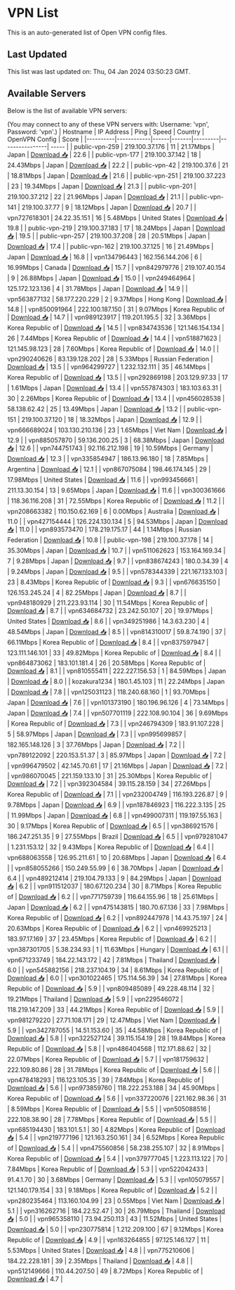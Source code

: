 # VPN List

This is an auto-generated list of Open VPN config files.

## Last Updated

This list was last updated on: Thu, 04 Jan 2024 03:50:23 GMT.

## Available Servers

Below is the list of available VPN servers:

(You may connect to any of these VPN servers with: Username: 'vpn', Password: 'vpn'.)
| Hostname | IP Address | Ping | Speed | Country | OpenVPN Config | Score |
|----------|------------|------|-------|---------|----------------| ----- |
| public-vpn-259 | 219.100.37.176 | 11 | 21.17Mbps | Japan | [Download 📥](./configs/server_0_JP.ovpn) | 22.6 |
| public-vpn-177 | 219.100.37.142 | 18 | 24.43Mbps | Japan | [Download 📥](./configs/server_1_JP.ovpn) | 22.2 |
| public-vpn-42 | 219.100.37.6 | 21 | 18.81Mbps | Japan | [Download 📥](./configs/server_2_JP.ovpn) | 21.6 |
| public-vpn-251 | 219.100.37.223 | 23 | 19.34Mbps | Japan | [Download 📥](./configs/server_3_JP.ovpn) | 21.3 |
| public-vpn-201 | 219.100.37.212 | 22 | 21.96Mbps | Japan | [Download 📥](./configs/server_4_JP.ovpn) | 21.1 |
| public-vpn-141 | 219.100.37.77 | 9 | 18.12Mbps | Japan | [Download 📥](./configs/server_5_JP.ovpn) | 20.7 |
| vpn727618301 | 24.22.35.151 | 16 | 5.48Mbps | United States | [Download 📥](./configs/server_6_US.ovpn) | 19.8 |
| public-vpn-219 | 219.100.37.183 | 17 | 18.24Mbps | Japan | [Download 📥](./configs/server_7_JP.ovpn) | 19.5 |
| public-vpn-257 | 219.100.37.208 | 28 | 20.51Mbps | Japan | [Download 📥](./configs/server_8_JP.ovpn) | 17.4 |
| public-vpn-162 | 219.100.37.125 | 16 | 21.49Mbps | Japan | [Download 📥](./configs/server_9_JP.ovpn) | 16.8 |
| vpn134796443 | 162.156.144.206 | 6 | 16.99Mbps | Canada | [Download 📥](./configs/server_10_CA.ovpn) | 15.7 |
| vpn842979776 | 219.107.40.154 | 9 | 26.88Mbps | Japan | [Download 📥](./configs/server_11_JP.ovpn) | 15.0 |
| vpn249464964 | 125.172.123.136 | 4 | 31.78Mbps | Japan | [Download 📥](./configs/server_12_JP.ovpn) | 14.9 |
| vpn563877132 | 58.177.220.229 | 2 | 9.37Mbps | Hong Kong | [Download 📥](./configs/server_13_HK.ovpn) | 14.8 |
| vpn850091964 | 222.100.187.150 | 31 | 9.07Mbps | Korea Republic of | [Download 📥](./configs/server_14_KR.ovpn) | 14.7 |
| vpn989123917 | 119.201.195.5 | 32 | 3.36Mbps | Korea Republic of | [Download 📥](./configs/server_15_KR.ovpn) | 14.5 |
| vpn834743536 | 121.146.154.134 | 26 | 7.44Mbps | Korea Republic of | [Download 📥](./configs/server_16_KR.ovpn) | 14.4 |
| vpn518871623 | 121.145.98.123 | 28 | 7.60Mbps | Korea Republic of | [Download 📥](./configs/server_17_KR.ovpn) | 14.0 |
| vpn290240626 | 83.139.128.202 | 28 | 5.33Mbps | Russian Federation | [Download 📥](./configs/server_18_RU.ovpn) | 13.5 |
| vpn964299727 | 1.232.132.111 | 35 | 46.14Mbps | Korea Republic of | [Download 📥](./configs/server_19_KR.ovpn) | 13.5 |
| vpn292869198 | 203.129.97.33 | 17 | 1.61Mbps | Japan | [Download 📥](./configs/server_20_JP.ovpn) | 13.4 |
| vpn557874303 | 183.103.63.31 | 30 | 2.26Mbps | Korea Republic of | [Download 📥](./configs/server_21_KR.ovpn) | 13.4 |
| vpn456028538 | 58.138.62.42 | 25 | 13.49Mbps | Japan | [Download 📥](./configs/server_22_JP.ovpn) | 13.2 |
| public-vpn-151 | 219.100.37.120 | 18 | 18.32Mbps | Japan | [Download 📥](./configs/server_23_JP.ovpn) | 12.9 |
| vpn666689024 | 103.130.210.136 | 23 | 1.65Mbps | Viet Nam | [Download 📥](./configs/server_24_VN.ovpn) | 12.9 |
| vpn885057870 | 59.136.200.25 | 3 | 68.38Mbps | Japan | [Download 📥](./configs/server_25_JP.ovpn) | 12.6 |
| vpn744751743 | 92.116.212.198 | 19 | 10.59Mbps | Germany | [Download 📥](./configs/server_26_DE.ovpn) | 12.3 |
| vpn335854947 | 186.13.96.180 | 18 | 7.85Mbps | Argentina | [Download 📥](./configs/server_27_AR.ovpn) | 12.1 |
| vpn867075084 | 198.46.174.145 | 29 | 17.98Mbps | United States | [Download 📥](./configs/server_28_US.ovpn) | 11.6 |
| vpn993456661 | 211.13.30.154 | 13 | 9.65Mbps | Japan | [Download 📥](./configs/server_29_JP.ovpn) | 11.6 |
| vpn300361666 | 118.36.116.208 | 31 | 72.55Mbps | Korea Republic of | [Download 📥](./configs/server_30_KR.ovpn) | 11.2 |
| vpn208663382 | 110.150.62.169 | 6 | 0.00Mbps | Australia | [Download 📥](./configs/server_31_AU.ovpn) | 11.0 |
| vpn427154444 | 126.224.130.134 | 5 | 94.53Mbps | Japan | [Download 📥](./configs/server_32_JP.ovpn) | 11.0 |
| vpn893573470 | 178.219.175.17 | 44 | 1.14Mbps | Russian Federation | [Download 📥](./configs/server_33_RU.ovpn) | 10.8 |
| public-vpn-198 | 219.100.37.178 | 14 | 35.30Mbps | Japan | [Download 📥](./configs/server_34_JP.ovpn) | 10.7 |
| vpn511062623 | 153.164.169.34 | 7 | 9.28Mbps | Japan | [Download 📥](./configs/server_35_JP.ovpn) | 9.7 |
| vpn838674243 | 180.0.34.39 | 4 | 9.24Mbps | Japan | [Download 📥](./configs/server_36_JP.ovpn) | 9.5 |
| vpn578344339 | 221.167.133.103 | 23 | 8.43Mbps | Korea Republic of | [Download 📥](./configs/server_37_KR.ovpn) | 9.3 |
| vpn676635150 | 126.153.245.24 | 4 | 82.25Mbps | Japan | [Download 📥](./configs/server_38_JP.ovpn) | 8.7 |
| vpn948180929 | 211.223.93.114 | 30 | 11.54Mbps | Korea Republic of | [Download 📥](./configs/server_39_KR.ovpn) | 8.7 |
| vpn634684732 | 23.242.50.107 | 20 | 19.97Mbps | United States | [Download 📥](./configs/server_40_US.ovpn) | 8.6 |
| vpn349251986 | 14.3.63.230 | 4 | 48.54Mbps | Japan | [Download 📥](./configs/server_41_JP.ovpn) | 8.5 |
| vpn814310017 | 59.8.74.190 | 37 | 66.11Mbps | Korea Republic of | [Download 📥](./configs/server_42_KR.ovpn) | 8.4 |
| vpn837597947 | 123.111.146.101 | 33 | 49.82Mbps | Korea Republic of | [Download 📥](./configs/server_43_KR.ovpn) | 8.4 |
| vpn864873062 | 183.101.181.4 | 26 | 20.58Mbps | Korea Republic of | [Download 📥](./configs/server_44_KR.ovpn) | 8.1 |
| vpn810555411 | 222.227.156.53 | 1 | 84.59Mbps | Japan | [Download 📥](./configs/server_45_JP.ovpn) | 8.0 |
| kozakura1234 | 180.1.45.103 | 11 | 22.24Mbps | Japan | [Download 📥](./configs/server_46_JP.ovpn) | 7.8 |
| vpn125031123 | 118.240.68.160 | 1 | 93.70Mbps | Japan | [Download 📥](./configs/server_47_JP.ovpn) | 7.6 |
| vpn101373190 | 180.196.96.126 | 4 | 73.14Mbps | Japan | [Download 📥](./configs/server_48_JP.ovpn) | 7.4 |
| vpn507701119 | 222.108.90.104 | 36 | 9.69Mbps | Korea Republic of | [Download 📥](./configs/server_49_KR.ovpn) | 7.3 |
| vpn246794309 | 183.91.107.228 | 5 | 58.97Mbps | Japan | [Download 📥](./configs/server_50_JP.ovpn) | 7.3 |
| vpn995699857 | 182.165.148.126 | 3 | 37.76Mbps | Japan | [Download 📥](./configs/server_51_JP.ovpn) | 7.2 |
| vpn789122092 | 220.153.51.37 | 3 | 85.97Mbps | Japan | [Download 📥](./configs/server_52_JP.ovpn) | 7.2 |
| vpn996479502 | 42.145.70.61 | 17 | 21.16Mbps | Japan | [Download 📥](./configs/server_53_JP.ovpn) | 7.2 |
| vpn986070045 | 221.159.133.10 | 31 | 25.30Mbps | Korea Republic of | [Download 📥](./configs/server_54_KR.ovpn) | 7.2 |
| vpn392304584 | 39.115.28.159 | 34 | 27.26Mbps | Korea Republic of | [Download 📥](./configs/server_55_KR.ovpn) | 7.1 |
| vpn232004749 | 116.193.226.87 | 9 | 9.78Mbps | Japan | [Download 📥](./configs/server_56_JP.ovpn) | 6.9 |
| vpn187846923 | 116.222.3.135 | 25 | 11.99Mbps | Japan | [Download 📥](./configs/server_57_JP.ovpn) | 6.8 |
| vpn499007311 | 119.197.55.163 | 30 | 9.17Mbps | Korea Republic of | [Download 📥](./configs/server_58_KR.ovpn) | 6.5 |
| vpn386921576 | 186.247.251.35 | 9 | 27.55Mbps | Brazil | [Download 📥](./configs/server_59_BR.ovpn) | 6.5 |
| vpn979281047 | 1.231.153.12 | 32 | 9.43Mbps | Korea Republic of | [Download 📥](./configs/server_60_KR.ovpn) | 6.4 |
| vpn688063558 | 126.95.211.61 | 10 | 20.68Mbps | Japan | [Download 📥](./configs/server_61_JP.ovpn) | 6.4 |
| vpn858055266 | 150.249.55.99 | 6 | 38.70Mbps | Japan | [Download 📥](./configs/server_62_JP.ovpn) | 6.4 |
| vpn489212414 | 219.104.79.133 | 9 | 84.29Mbps | Japan | [Download 📥](./configs/server_63_JP.ovpn) | 6.2 |
| vpn911512037 | 180.67.120.234 | 30 | 8.71Mbps | Korea Republic of | [Download 📥](./configs/server_64_KR.ovpn) | 6.2 |
| vpn771759739 | 116.64.155.96 | 18 | 25.61Mbps | Japan | [Download 📥](./configs/server_65_JP.ovpn) | 6.2 |
| vpn475143815 | 180.70.67.136 | 33 | 7.98Mbps | Korea Republic of | [Download 📥](./configs/server_66_KR.ovpn) | 6.2 |
| vpn892447978 | 14.43.75.197 | 24 | 20.63Mbps | Korea Republic of | [Download 📥](./configs/server_67_KR.ovpn) | 6.2 |
| vpn469925213 | 183.97.17.169 | 37 | 23.45Mbps | Korea Republic of | [Download 📥](./configs/server_68_KR.ovpn) | 6.2 |
| vpn387301705 | 5.38.234.93 | 1 | 11.63Mbps | Hungary | [Download 📥](./configs/server_69_HU.ovpn) | 6.1 |
| vpn671233749 | 184.22.143.172 | 42 | 7.81Mbps | Thailand | [Download 📥](./configs/server_70_TH.ovpn) | 6.0 |
| vpn545882156 | 218.237.104.19 | 34 | 8.61Mbps | Korea Republic of | [Download 📥](./configs/server_71_KR.ovpn) | 6.0 |
| vpn301022465 | 175.114.56.39 | 34 | 27.81Mbps | Korea Republic of | [Download 📥](./configs/server_72_KR.ovpn) | 5.9 |
| vpn809485089 | 49.228.48.114 | 32 | 19.21Mbps | Thailand | [Download 📥](./configs/server_73_TH.ovpn) | 5.9 |
| vpn229546072 | 118.219.147.209 | 33 | 44.21Mbps | Korea Republic of | [Download 📥](./configs/server_74_KR.ovpn) | 5.9 |
| vpn981279220 | 27.71.108.171 | 29 | 12.47Mbps | Viet Nam | [Download 📥](./configs/server_75_VN.ovpn) | 5.9 |
| vpn342787055 | 14.51.153.60 | 35 | 44.58Mbps | Korea Republic of | [Download 📥](./configs/server_76_KR.ovpn) | 5.8 |
| vpn322527124 | 39.115.154.19 | 28 | 19.84Mbps | Korea Republic of | [Download 📥](./configs/server_77_KR.ovpn) | 5.8 |
| vpn486404568 | 112.171.88.62 | 32 | 22.07Mbps | Korea Republic of | [Download 📥](./configs/server_78_KR.ovpn) | 5.7 |
| vpn181759632 | 222.109.80.86 | 28 | 31.78Mbps | Korea Republic of | [Download 📥](./configs/server_79_KR.ovpn) | 5.6 |
| vpn478418293 | 116.123.105.35 | 39 | 7.84Mbps | Korea Republic of | [Download 📥](./configs/server_80_KR.ovpn) | 5.6 |
| vpn973859760 | 118.222.253.188 | 34 | 45.90Mbps | Korea Republic of | [Download 📥](./configs/server_81_KR.ovpn) | 5.6 |
| vpn337220076 | 221.162.98.36 | 31 | 8.59Mbps | Korea Republic of | [Download 📥](./configs/server_82_KR.ovpn) | 5.5 |
| vpn505088516 | 222.108.38.90 | 28 | 7.78Mbps | Korea Republic of | [Download 📥](./configs/server_83_KR.ovpn) | 5.5 |
| vpn685194430 | 183.101.5.1 | 30 | 4.82Mbps | Korea Republic of | [Download 📥](./configs/server_84_KR.ovpn) | 5.4 |
| vpn219777196 | 121.163.250.161 | 34 | 6.52Mbps | Korea Republic of | [Download 📥](./configs/server_85_KR.ovpn) | 5.4 |
| vpn475560856 | 58.238.255.107 | 32 | 8.91Mbps | Korea Republic of | [Download 📥](./configs/server_86_KR.ovpn) | 5.4 |
| vpn379777045 | 1.223.113.122 | 70 | 7.84Mbps | Korea Republic of | [Download 📥](./configs/server_87_KR.ovpn) | 5.3 |
| vpn522042433 | 91.4.1.70 | 30 | 3.68Mbps | Germany | [Download 📥](./configs/server_88_DE.ovpn) | 5.3 |
| vpn105079557 | 121.140.179.154 | 33 | 9.18Mbps | Korea Republic of | [Download 📥](./configs/server_89_KR.ovpn) | 5.2 |
| vpn280235464 | 113.160.104.99 | 23 | 0.55Mbps | Viet Nam | [Download 📥](./configs/server_90_VN.ovpn) | 5.1 |
| vpn316262716 | 184.22.52.47 | 30 | 26.79Mbps | Thailand | [Download 📥](./configs/server_91_TH.ovpn) | 5.0 |
| vpn965358110 | 73.94.250.113 | 43 | 11.52Mbps | United States | [Download 📥](./configs/server_92_US.ovpn) | 5.0 |
| vpn230775814 | 1.212.209.100 | 67 | 9.12Mbps | Korea Republic of | [Download 📥](./configs/server_93_KR.ovpn) | 4.9 |
| vpn163264855 | 97.125.146.127 | 11 | 5.53Mbps | United States | [Download 📥](./configs/server_94_US.ovpn) | 4.8 |
| vpn775210606 | 184.22.228.181 | 39 | 2.35Mbps | Thailand | [Download 📥](./configs/server_95_TH.ovpn) | 4.8 |
| vpn512149666 | 110.44.207.50 | 49 | 8.72Mbps | Korea Republic of | [Download 📥](./configs/server_96_KR.ovpn) | 4.7 |
